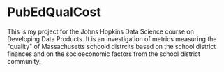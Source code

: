 # PubEdQualCost
This is my project for the Johns Hopkins Data Science course on Developing Data Products.  It is an investigation of metrics measuring the "quality" of Massachusetts schoold distrcits based on the school district finances and on the socioeconomic factors from the school district community.
